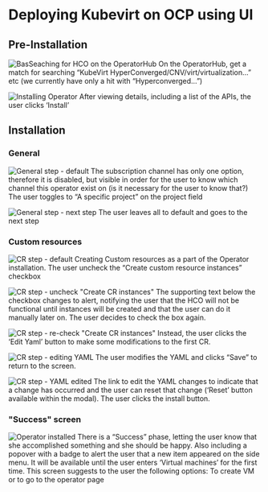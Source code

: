 # Deploying Kubevirt on OCP using UI

## Pre-Installation

![BasSeaching for HCO on the OperatorHub](img/1-01.png)
On the OperatorHub, get a match for searching “KubeVirt HyperConverged/CNV/virt/virtualization…” etc (we currently have only a hit with “Hyperconverged…”)

![Installing Operator](img/1-02.png)
After viewing details, including a list of the APIs, the user clicks ‘Install’



## Installation

### General

![General step - default](img/2-00.png)
The subscription channel has only one option, therefore it is disabled, but visible in order for the user to know which channel this operator exist on  (is it necessary for the user to know that?)
The user toggles to “A specific project” on the project field

![General step - next step](img/2-01.png)
The user leaves all to default and goes to the next step

### Custom resources

![CR step - default](img/2-10.png)
Creating Custom resources as a part of the Operator installation.
The user uncheck the “Create custom resource instances” checkbox

![CR step - uncheck "Create CR instances"](img/2-11.png)
The supporting text below the checkbox changes to alert, notifying the user that the HCO will not be functional until instances will be created and that the user can do it manually later on.
The user decides to check the box again.

![CR step - re-check "Create CR instances"](img/2-12.png)
Instead, the user clicks the ‘Edit Yaml’ button to make some modifications to the first CR.

![CR step - editing YAML](img/2-13.png)
The user modifies the YAML and clicks “Save” to return to the screen.

![CR step - YAML edited](img/2-14.png)
The link to edit the YAML changes to indicate that a change has occurred and the user can reset that change (‘Reset’ button available within the modal). 
The user clicks the install button.

### "Success" screen
![Operator installed](img/2-20.png)
There is a “Success” phase, letting the user know that she accomplished something and she should be happy. Also including a popover with a badge to alert the user that a new item appeared on the side menu. It will be available until the user enters ‘Virtual machines’ for the first time.
This screen suggests to the user the following options: To create VM or to go to the operator page